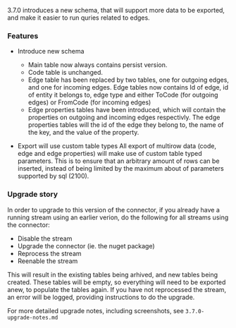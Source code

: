 3.7.0 introduces a new schema, that will support more data to be exported, and make it easier to run quries related to edges.

### Features
- Introduce new schema
  - Main table now always contains persist version.
  - Code table is unchanged.
  - Edge table has been replaced by two tables, one for outgoing edges, and one for incoming edges.
    Edge tables now contains Id of edge, id of entity it belongs to, edge type and either ToCode (for outgoing edges) or FromCode (for incoming edges)
  - Edge properties tables have been introduced, which will contain the properties on outgoing and incoming edges respectivly.
    The edge properties tables will the id of the edge they belong to, the name of the key, and the value of the property.

- Export will use custom table types
  All export of multirow data (code, edge and edge properties) will make use of custom table typed parameters.
  This is to ensure that an arbitrary amount of rows can be inserted, instead of being limited by the maximum about of parameters supported by sql (2100).


### Upgrade story
In order to upgrade to this version of the connector, if you already have a running stream using an earlier verion,
do the following for all streams using the connector:
- Disable the stream
- Upgrade the connector (ie. the nuget package)
- Reprocess the stream
- Reenable the stream

This will result in the existing tables being arhived, and new tables being created.
These tables will be empty, so everything will need to be exported anew, to populate the tables again.
If you have not reprocessed the stream, an error will be logged, providing instructions to do the upgrade.

For more detailed upgrade notes, including screenshots, see `3.7.0-upgrade-notes.md`